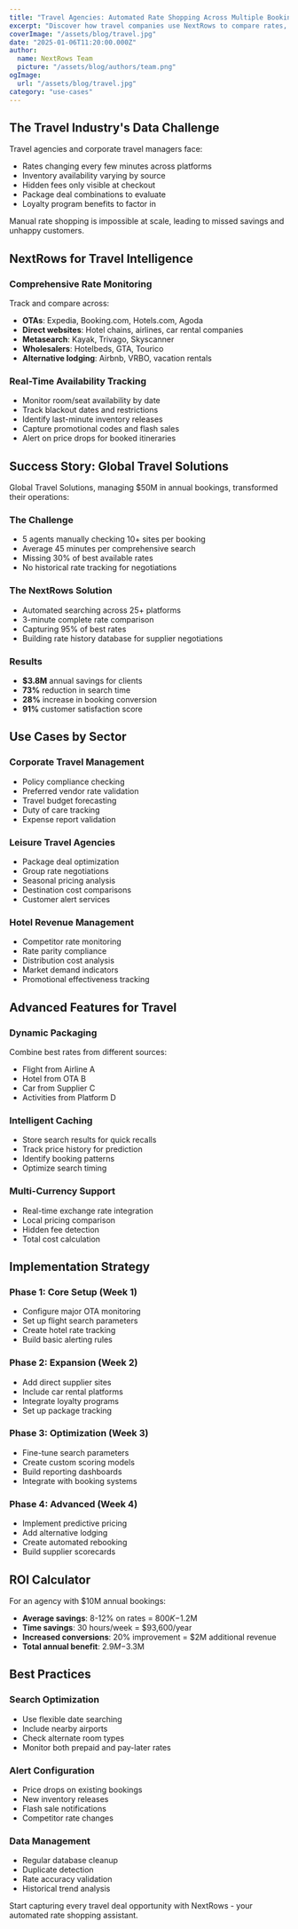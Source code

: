 ```yaml
---
title: "Travel Agencies: Automated Rate Shopping Across Multiple Booking Platforms"  
excerpt: "Discover how travel companies use NextRows to compare rates, track availability, and find the best deals across hotels, flights, and car rentals."
coverImage: "/assets/blog/travel.jpg"
date: "2025-01-06T11:20:00.000Z"
author:
  name: NextRows Team
  picture: "/assets/blog/authors/team.png"
ogImage:
  url: "/assets/blog/travel.jpg"
category: "use-cases"
---
```


## The Travel Industry's Data Challenge

Travel agencies and corporate travel managers face:
- Rates changing every few minutes across platforms
- Inventory availability varying by source
- Hidden fees only visible at checkout
- Package deal combinations to evaluate
- Loyalty program benefits to factor in

Manual rate shopping is impossible at scale, leading to missed savings and unhappy customers.

## NextRows for Travel Intelligence

### Comprehensive Rate Monitoring

Track and compare across:
- **OTAs**: Expedia, Booking.com, Hotels.com, Agoda
- **Direct websites**: Hotel chains, airlines, car rental companies  
- **Metasearch**: Kayak, Trivago, Skyscanner
- **Wholesalers**: Hotelbeds, GTA, Tourico
- **Alternative lodging**: Airbnb, VRBO, vacation rentals

### Real-Time Availability Tracking

- Monitor room/seat availability by date
- Track blackout dates and restrictions
- Identify last-minute inventory releases
- Capture promotional codes and flash sales
- Alert on price drops for booked itineraries

## Success Story: Global Travel Solutions

Global Travel Solutions, managing $50M in annual bookings, transformed their operations:

### The Challenge
- 5 agents manually checking 10+ sites per booking
- Average 45 minutes per comprehensive search
- Missing 30% of best available rates
- No historical rate tracking for negotiations

### The NextRows Solution  
- Automated searching across 25+ platforms
- 3-minute complete rate comparison
- Capturing 95% of best rates
- Building rate history database for supplier negotiations

### Results
- **$3.8M** annual savings for clients
- **73%** reduction in search time
- **28%** increase in booking conversion
- **91%** customer satisfaction score

## Use Cases by Sector

### Corporate Travel Management
- Policy compliance checking
- Preferred vendor rate validation  
- Travel budget forecasting
- Duty of care tracking
- Expense report validation

### Leisure Travel Agencies
- Package deal optimization
- Group rate negotiations
- Seasonal pricing analysis
- Destination cost comparisons
- Customer alert services

### Hotel Revenue Management
- Competitor rate monitoring
- Rate parity compliance
- Distribution cost analysis
- Market demand indicators
- Promotional effectiveness tracking

## Advanced Features for Travel

### Dynamic Packaging
Combine best rates from different sources:
- Flight from Airline A
- Hotel from OTA B  
- Car from Supplier C
- Activities from Platform D

### Intelligent Caching
- Store search results for quick recalls
- Track price history for prediction
- Identify booking patterns
- Optimize search timing

### Multi-Currency Support
- Real-time exchange rate integration
- Local pricing comparison
- Hidden fee detection
- Total cost calculation

## Implementation Strategy

### Phase 1: Core Setup (Week 1)
- Configure major OTA monitoring
- Set up flight search parameters
- Create hotel rate tracking
- Build basic alerting rules

### Phase 2: Expansion (Week 2)
- Add direct supplier sites
- Include car rental platforms
- Integrate loyalty programs
- Set up package tracking

### Phase 3: Optimization (Week 3)
- Fine-tune search parameters
- Create custom scoring models
- Build reporting dashboards
- Integrate with booking systems

### Phase 4: Advanced (Week 4)
- Implement predictive pricing
- Add alternative lodging
- Create automated rebooking
- Build supplier scorecards

## ROI Calculator

For an agency with $10M annual bookings:
- **Average savings**: 8-12% on rates = $800K-$1.2M
- **Time savings**: 30 hours/week = $93,600/year
- **Increased conversions**: 20% improvement = $2M additional revenue
- **Total annual benefit**: $2.9M-$3.3M

## Best Practices

### Search Optimization
- Use flexible date searching
- Include nearby airports
- Check alternate room types
- Monitor both prepaid and pay-later rates

### Alert Configuration
- Price drops on existing bookings
- New inventory releases
- Flash sale notifications
- Competitor rate changes

### Data Management
- Regular database cleanup
- Duplicate detection
- Rate accuracy validation
- Historical trend analysis

Start capturing every travel deal opportunity with NextRows - your automated rate shopping assistant.